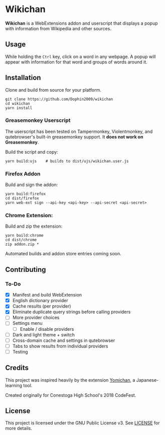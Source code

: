 # Wikichan

**Wikichan** is a WebExtensions addon and userscript that displays a popup with
information from Wikipedia and other sources.

## Usage

While holding the `Ctrl` key, click on a word in any webpage. A popup will
appear with information for that word and groups of words around it.

## Installation

Clone and build from source for your platform.

    git clone https://github.com/Dophin2009/wikichan
    cd wikichan
    yarn install

### Greasemonkey Userscript

The userscript has been tested on Tampermonkey, Violentmonkey, and qutebrowser's
built-in greasemonkey support. It **does not work on Greasemonkey**.

Build the script and copy:

    yarn build:ujs    # builds to dist/ujs/wikichan.user.js

### Firefox Addon

Build and sign the addon:

    yarn build:firefox
    cd dist/firefox
    yarn web-ext sign --api-key <api-key> --api-secret <api-secret>

### Chrome Extension:

Build and zip the extension:

    yarn build:chrome
    cd dist/chrome
    zip addon.zip *

Automated builds and addon store entries coming soon.

## Contributing

### To-Do

-   [x] Manifest and build WebExtension
-   [x] English dictionary provider
-   [x] Cache results (per provider)
-   [x] Eliminate duplicate query strings before calling providers
-   [ ] More provider choices
-   [ ] Settings menu
    -   [ ] Enable / disable providers
-   [ ] Dark and light theme + switch
-   [ ] Cross-domain cache and settings in qutebrowser
-   [ ] Tabs to show results from individual providers
-   [ ] Testing

## Credits

This project was inspired heavily by the extension
[Yomichan](https://foosoft.net/projects/yomichan), a Japanese-learning tool.

Created originally for Conestoga High School's 2018 CodeFest.

## License

This project is licensed under the GNU Public License v3. See [LICENSE](LICENSE)
for more details.
